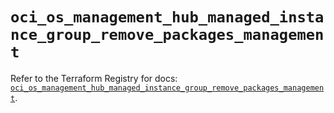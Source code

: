 # `oci_os_management_hub_managed_instance_group_remove_packages_management`

Refer to the Terraform Registry for docs: [`oci_os_management_hub_managed_instance_group_remove_packages_management`](https://registry.terraform.io/providers/hashicorp/oci/7.19.0/docs/resources/os_management_hub_managed_instance_group_remove_packages_management).
